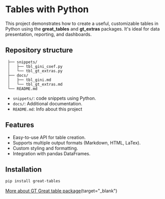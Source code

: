 # Tables with Python

This project demonstrates how to create a useful, customizable tables in Python using the **great_tables** and **gt_extras** packages. It's ideal for data presentation, reporting, and dashboards.

## Repository structure



```{python_tables/}
 ├── snippets/ 
 │   ├── tbl_gini_coef.py
 │   └── tbl_gt_extras.py
 ├── docs/ 
 │   ├── tbl_gini.md
 │   └── tbl_gt_extras.md
 └── README.md
```

-   `snippets/`: code snippets using Python.
-   `docs/`: Additional documentation.
-   `README.md`: Info about this project

## Features

- Easy-to-use API for table creation.
- Supports multiple output formats (Markdown, HTML, LaTex).
- Custom styling and formatting.
- Integration with pandas DataFrames.

## Installation

```bash
pip install great-tables
```

[More about GT Great table package](https://pypi.org/project/great-tables/)(target="_blank")